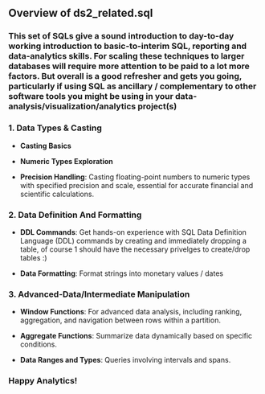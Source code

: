 ## Overview of ds2_related.sql

### This set of SQLs give a sound introduction to day-to-day working introduction to basic-to-interim SQL, reporting and data-analytics skills. For scaling these techniques to larger databases will require more attention to be paid to a lot more factors. But overall is a good refresher and gets you going, particularly if using SQL as ancillary / complementary to other software tools you might be using in your data-analysis/visualization/analytics project(s)

### 1. Data Types & Casting

- **Casting Basics** 
  
- **Numeric Types Exploration**

- **Precision Handling**: Casting floating-point numbers to numeric types with specified precision and scale, essential for accurate financial and scientific calculations.

### 2. Data Definition And Formatting

- **DDL Commands**: Get hands-on experience with SQL Data Definition Language (DDL) commands by creating and immediately dropping a table, of course 1 should have the necessary privelges to create/drop tables :)
  
- **Data Formatting**: Format strings into monetary values / dates

### 3. Advanced-Data/Intermediate Manipulation

- **Window Functions**: For advanced data analysis, including ranking, aggregation, and navigation between rows within a partition.

- **Aggregate Functions**: Summarize data dynamically based on specific conditions.

- **Data Ranges and Types**: Queries involving intervals and spans.

### Happy Analytics!
